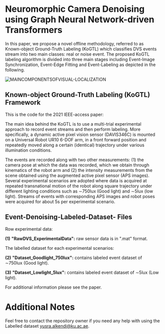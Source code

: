 # Neuromorphic Camera Denoising using Graph Neural Network-driven Transformers

In this paper, we propose a novel offline methodology, referred to as Known-object Ground-Truth Labeling (KoGTL) which classifies DVS events stream into two main classes: real or noise event. 
The proposed KoGTL labeling algorithm is divided into three main stages including Event-Image Synchronization, Event-Edge Fitting and Event-Labeling as depicted in the following.




![MAINCOMPONENTSOFVISUAL-LOCALIZATION](https://github.com/Yusra-alkendi/EventDenoising_GNNTransformer/blob/2255aa7e3d25f7a0d91183c069412aa3ea8aafcf/KOGTL3.jpg)

## Known-object Ground-Truth Labeling (KoGTL) Framework


This is the code for the 2021 IEEE-access paper:

The main idea behind the KoGTL is to use a multi-trial experimental approach to record event streams and then perform labeling. More specifically, a dynamic active pixel vision sensor (DAVIS346C) is mounted on a Universal Robot UR10 6-DOF arm, in a front forward position and repeatedly moved along a certain (identical) trajectory under various illumination conditions.

The events are recorded along with two other measurements: (1) the camera pose at which the data was recorded, which we obtain through kinematics of the robot arm and (2) the intensity measurements from the scene obtained using the augmented active pixel sensor (APS images).
Several experimental scenarios are adopted where data is acquired at repeated transnational motion of the robot along square trajectory under different lighting conditions such as ∼750lux (Good light) and ∼5lux (low light). Streams of events with corresponding APS images and robot poses were acquired for about 5s per experimental scenario. 
## Event-Denoising-Labeled-Dataset- Files

Row experimental data:

**(1)** **"RawDVS_ExperimentalData":** raw sensor data is in ".mat" format. 

The labelled dataset for each experimental scenarios:

**(2)** **"Dataset_Goodlight_750lux":** contains labeled event dataset of ∼750lux (Good light).

**(3)** **"Dataset_Lowlight_5lux":** contains labeled event dataset of ∼5lux (Low light). 

For additional information please see the paper.


# Additional Notes
Feel free to contact the repository owner if you need any help with using the Labelled dataset <yusra.alkendi@ku.ac.ae>. 
